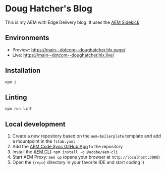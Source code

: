 # Doug Hatcher's Blog

This is my AEM with Edge Delivery blog. It uses the [AEM Sidekick](https://apps.apple.com/us/app/aem-sidekick/) 

## Environments
- Preview: https://main--dotcom--doughatcher.hlx.page/
- Live: https://main--dotcom--doughatcher.hlx.live/

## Installation

```sh
npm i
```

## Linting

```sh
npm run lint
```

## Local development

1. Create a new repository based on the `aem-boilerplate` template and add a mountpoint in the `fstab.yaml`
1. Add the [AEM Code Sync GitHub App](https://github.com/apps/aem-code-sync) to the repository
1. Install the [AEM CLI](https://github.com/adobe/helix-cli): `npm install -g @adobe/aem-cli`
1. Start AEM Proxy: `aem up` (opens your browser at `http://localhost:3000`)
1. Open the `{repo}` directory in your favorite IDE and start coding :)
